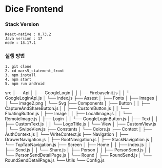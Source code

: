 # Dice Frontend

### Stack Version

```
React-native : 0.73.2
Java version : 17
node : 18.17.1

```

### 실행 방법

```
1. git clone
2. cd mars5_statement_front
3. npm install
4. npm start
5. npm run android
```

src
├── Api
│ ├── GoogleLogin
│ │ ├── FirebaseInit.js
│ │ └── GoogleLoginApi.js
│ └── index.js
├── Assest
│ ├── Fonts
│ ├── Images
│ │ └── image2.png
│ └── Svg
├── Components
│ ├── Button
│ │ ├── CaptureAndShareButton.js
│ │ ├── CustomButton.js
│ │ └── FloatingButton.js
│ ├── Image
│ │ ├── LocalImage.js
│ │ └── RemoteImage.js
│ ├── Login
│ │ └── GoogleLoginButton.js
│ ├── Text
│ │ ├── CustomText.js
│ │ └── LogoTitle.js
│ └── View
│ ├── CustomView.js
│ └── SwipeView.js
├── Constants
│ └── Colors.js
├── Context
│ ├── AuthContext.js
│ └── WriteContext.js
├── Navigation
│ ├── DrawerNavigation.js
│ ├── RootNavigation.js
│ ├── StackNavigation.js
│ └── TopTabNavigation.js
├── Screen
│ ├── Home
│ │ ├── index.js
│ │ ├── Send.js
│ │ └── Share.js
│ ├── Person
│ │ ├── PersonSend.js
│ │ └── PersonSendDetailPage.js
│ └── Round
│ ├── RoundSend.js
│ └── RoundSendDetailPage.js
└── Utils
└── Config.js
